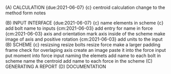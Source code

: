 (A) CALCULATION {due:2021-06-07} {c}
    centroid calculation
        change to the method form notes
    
(B) INPUT INTERFACE {due:2021-06-07} {c}
    name elements in scheme {c}
        add bolt name to inputs     {cm:2021-06-03}
        add entry for name in force {cm:2021-06-03}
    axis and orientation
        mark axis inside of the scheme
        make image of axis and positive rotation {cm:2021-06-03}
    add units to the input
(B) SCHEME  {c}
    resizsing
        resize bolts
        resize force
        make a larger padding frame
        check for overlaping
    axis
        create an image 
        paste it into the force input
    put moment into force input
    naming the elemets
        add name to each bolt in scheme
        name the centroid
        add name to each force in the scheme
(C) GENERATING A REPORT
(D) DOCUMENTATION